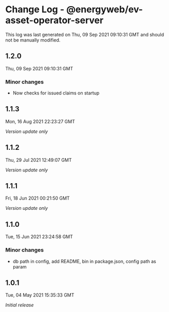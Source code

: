 # Change Log - @energyweb/ev-asset-operator-server

This log was last generated on Thu, 09 Sep 2021 09:10:31 GMT and should not be manually modified.

## 1.2.0
Thu, 09 Sep 2021 09:10:31 GMT

### Minor changes

- Now checks for issued claims on startup

## 1.1.3
Mon, 16 Aug 2021 22:23:27 GMT

_Version update only_

## 1.1.2
Thu, 29 Jul 2021 12:49:07 GMT

_Version update only_

## 1.1.1
Fri, 18 Jun 2021 00:21:50 GMT

_Version update only_

## 1.1.0
Tue, 15 Jun 2021 23:24:58 GMT

### Minor changes

- db path in config, add README, bin in package.json, config path as param

## 1.0.1
Tue, 04 May 2021 15:35:33 GMT

_Initial release_

